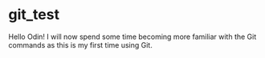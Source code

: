 # git_test
Hello Odin!
I will now spend some time becoming more familiar with the Git commands as this is my first time using Git.